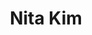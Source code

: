 ---
layout: post
title: Nita Kim
school: NYU
major: Major?
image: http://files.tnyu.org/shipplace.png
position: Marketing
positionURL: http://www.techatnyu.org/position
twitter: NitaKimm
email: t@NYU email?
graduate: 2016
weight: 5
---
